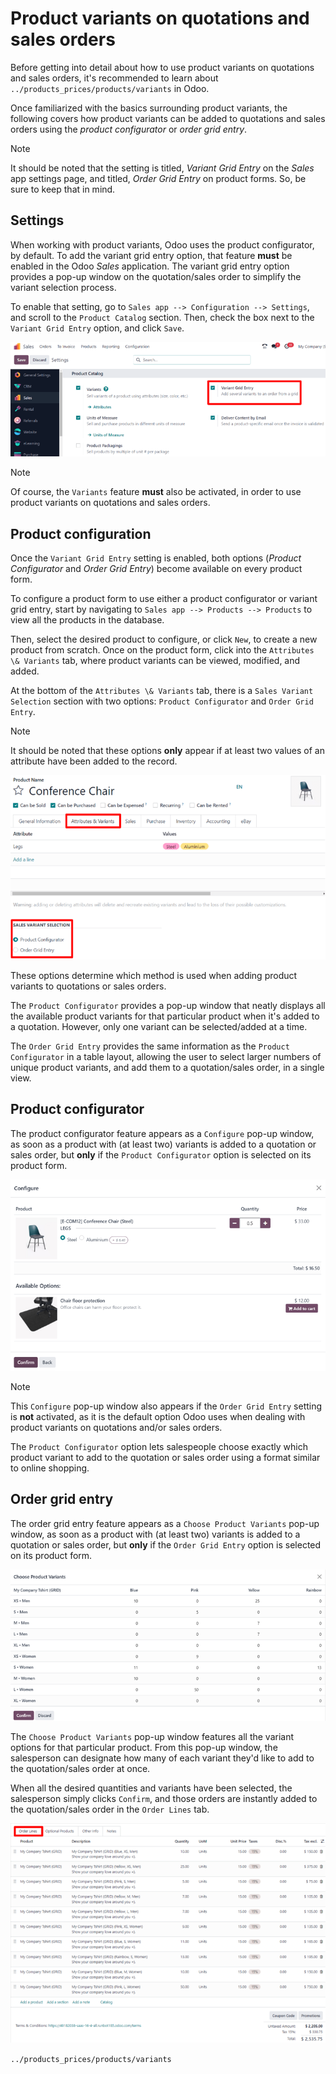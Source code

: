 # Product variants on quotations and sales orders

Before getting into detail about how to use product variants on
quotations and sales orders, it's recommended to learn about
`../products_prices/products/variants` in Odoo.

Once familiarized with the basics surrounding product variants, the
following covers how product variants can be added to quotations and
sales orders using the *product configurator* or *order grid entry*.

> [!NOTE]
> It should be noted that the setting is titled, *Variant Grid Entry* on
> the *Sales* app settings page, and titled, *Order Grid Entry* on
> product forms. So, be sure to keep that in mind.

## Settings

When working with product variants, Odoo uses the product configurator,
by default. To add the variant grid entry option, that feature **must**
be enabled in the Odoo *Sales* application. The variant grid entry
option provides a pop-up window on the quotation/sales order to simplify
the variant selection process.

To enable that setting, go to
`Sales app --> Configuration --> Settings`, and scroll to the
`Product Catalog` section. Then, check the box next to the `Variant Grid
Entry` option, and click `Save`.

<img src="orders_and_variants/order-grid-entry-setting.png"
class="align-center"
alt="The variant grid entry setting in the Odoo Sales application." />

> [!NOTE]
> Of course, the `Variants` feature **must** also be activated, in order
> to use product variants on quotations and sales orders.

## Product configuration

Once the `Variant Grid Entry` setting is enabled, both options (*Product
Configurator* and *Order Grid Entry*) become available on every product
form.

To configure a product form to use either a product configurator or
variant grid entry, start by navigating to
`Sales app --> Products --> Products` to view all the products in the
database.

Then, select the desired product to configure, or click `New`, to create
a new product from scratch. Once on the product form, click into the
`Attributes \& Variants` tab, where product variants can be viewed,
modified, and added.

At the bottom of the `Attributes \& Variants` tab, there is a
`Sales Variant
Selection` section with two options: `Product Configurator` and
`Order Grid
Entry`.

> [!NOTE]
> It should be noted that these options **only** appear if at least two
> values of an attribute have been added to the record.

<img
src="orders_and_variants/attributes-variants-tab-selection-options.png"
class="align-center"
alt="Sales variant selection options on the attributes and variants tab on product form." />

These options determine which method is used when adding product
variants to quotations or sales orders.

The `Product Configurator` provides a pop-up window that neatly displays
all the available product variants for that particular product when it's
added to a quotation. However, only one variant can be selected/added at
a time.

The `Order Grid Entry` provides the same information as the `Product
Configurator` in a table layout, allowing the user to select larger
numbers of unique product variants, and add them to a quotation/sales
order, in a single view.

## Product configurator

The product configurator feature appears as a `Configure` pop-up window,
as soon as a product with (at least two) variants is added to a
quotation or sales order, but **only** if the `Product Configurator`
option is selected on its product form.

<img src="orders_and_variants/product-configurator-window.png"
class="align-center"
alt="The product configurator pop-up window that appears on a quotation or sales order." />

> [!NOTE]
> This `Configure` pop-up window also appears if the `Order Grid Entry`
> setting is **not** activated, as it is the default option Odoo uses
> when dealing with product variants on quotations and/or sales orders.

The `Product Configurator` option lets salespeople choose exactly which
product variant to add to the quotation or sales order using a format
similar to online shopping.

## Order grid entry

The order grid entry feature appears as a `Choose Product Variants`
pop-up window, as soon as a product with (at least two) variants is
added to a quotation or sales order, but **only** if the
`Order Grid Entry` option is selected on its product form.

<img src="orders_and_variants/choose-product-variants-popup.png"
class="align-center"
alt="The choose product variants pop-up window that appears on a quotation in Odoo." />

The `Choose Product Variants` pop-up window features all the variant
options for that particular product. From this pop-up window, the
salesperson can designate how many of each variant they'd like to add to
the quotation/sales order at once.

When all the desired quantities and variants have been selected, the
salesperson simply clicks `Confirm`, and those orders are instantly
added to the quotation/sales order in the `Order Lines` tab.

<img src="orders_and_variants/order-grid-entry-order-lines-tab.png"
class="align-center"
alt="Populated order lines tab after order grid entry has been chosen to select products." />

<div class="seealso">

`../products_prices/products/variants`

</div>

